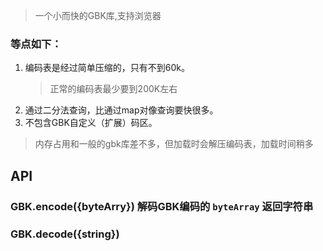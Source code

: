 > 一个小而快的GBK库,支持浏览器

### 等点如下：
1. 编码表是经过简单压缩的，只有不到60k。
	> 正常的编码表最少要到200K左右
2. 通过二分法查询，比通过map对像查询要快很多。
3. 不包含GBK自定义（扩展）码区。

> 内存占用和一般的gbk库差不多，但加载时会解压编码表，加载时间稍多

## API
### GBK.encode({byteArry}) 解码GBK编码的 `byteArray` 返回字符串

### GBK.decode({string})